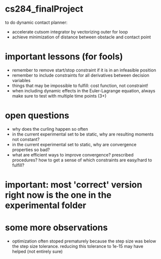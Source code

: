 # cs284_finalProject

to do dynamic contact planner:
- accelerate cutsom integrator by vectorizing outer for loop
- achieve minimization of distance between obstacle and contact point


# important lessons (for fools)
- remember to remove start/stop constraint if it is in an infeasible position 
- remember to include constraints for all derivatives between decision variables
- things that may be impossible to fulfill: cost function, not constraint!
- when including dynamic effects in the Euler-Lagrange equation, always make sure to test with multiple time points (3+)

# open questions
- why does the curling happen so often
- in the current experimental set to be static, why are resulting moments not constant?
- in the current experimental set to static, why are convergence properties so bad?
- what are efficient ways to improve convergence? prescribed procedures? how to get a sense of which constraints are easy/hard to fulfill?

# important: most 'correct' version right now is the one in the experimental folder

# some more observations
- optimization often stoped prematurely because the step size was below the step size tolerance. reducing this tolerance to 1e-15 may have helped (not entirely sure)
